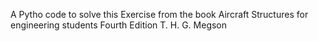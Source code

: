 A Pytho code to solve this Exercise from the book Aircraft Structures for engineering students Fourth Edition T. H. G. Megson
